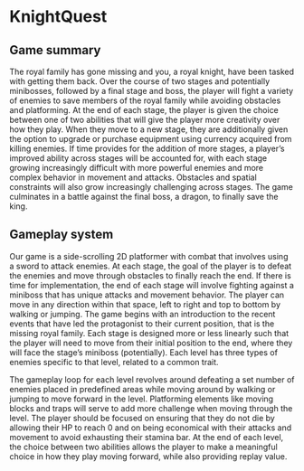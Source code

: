 # KnightQuest #
## Game summary ##
The royal family has gone missing and you, a royal knight, have been tasked with getting them back. Over the course of two stages and potentially minibosses, followed by a final stage and boss, the player will fight a variety of enemies to save members of the royal family while avoiding obstacles and platforming. At the end of each stage, the player is given the choice between one of two abilities that will give the player more creativity over how they play. When they move to a new stage, they are additionally given the option to upgrade or purchase equipment using currency acquired from killing enemies. If time provides for the addition of more stages, a player’s improved ability across stages will be accounted for, with each stage growing increasingly difficult with more powerful enemies and more complex behavior in movement and attacks. Obstacles and spatial constraints will also grow increasingly challenging across stages. The game culminates in a battle against the final boss, a dragon, to finally save the king.
## Gameplay system ##
Our game is a side-scrolling 2D platformer with combat that involves using a sword to attack enemies. At each stage, the goal of the player is to defeat the enemies and move through obstacles to finally reach the end. If there is time for implementation, the end of each stage will involve fighting against a miniboss that has unique attacks and movement behavior. The player can move in any direction within that space, left to right and top to bottom by walking or jumping. The game begins with an introduction to the recent events that have led the protagonist to their current position, that is the missing royal family. Each stage is designed more or less linearly such that the player will need to move from their initial position to the end, where they will face the stage’s miniboss (potentially). Each level has three types of enemies specific to that level, related to a common trait.
    
The gameplay loop for each level revolves around defeating a set number of enemies placed in predefined areas while moving around by walking or jumping to move forward in the level. Platforming elements like moving blocks and traps will serve to add more challenge when moving through the level. The player should be focused on ensuring that they do not die by allowing their HP to reach 0 and on being economical with their attacks and movement to avoid exhausting their stamina bar. At the end of each level, the choice between two abilities allows the player to make a meaningful choice in how they play moving forward, while also providing replay value. 
